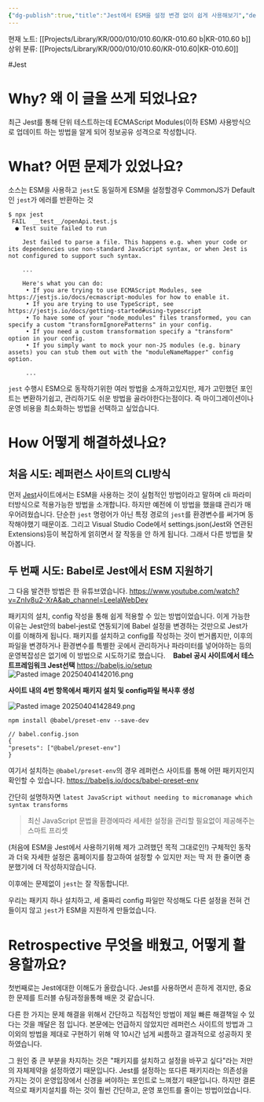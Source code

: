```yaml
---
{"dg-publish":true,"title":"Jest에서 ESM을 설정 변경 없이 쉽게 사용해보기","description":"Jest 사용하다보면 쉽게 마주할 수 있는 Jest의 ESM적용 방법을 소개합니다.","permalink":"/projects/library/kr/000/010/010-60/kr-010-60-b/","dgPassFrontmatter":true,"noteIcon":"0","created":"2025-04-11T14:17:41.223+09:00","updated":"2025-04-24T16:39:43.323+09:00"}
---
```


현재 노트: [[Projects/Library/KR/000/010/010.60/KR-010.60 b\|KR-010.60 b]] 
상위 분류: [[Projects/Library/KR/000/010/010.60/KR-010.60\|KR-010.60]] 

#Jest 

# Why? 왜 이 글을 쓰게 되었나요?
최근 Jest를 통해 단위 테스트하는데 ECMAScript Modules(이하 ESM) 사용방식으로 업데이트 하는 방법을 알게 되어 정보공유 성격으로 작성합니다.

# What? 어떤 문제가 있었나요?
소스는 ESM을 사용하고 `jest`도 동일하게 ESM을 설정할경우 CommonJS가 Default인 `jest`가 에러를 반환하는 것
```
$ npx jest
 FAIL  __test__/openApi.test.js
  ● Test suite failed to run
  
    Jest failed to parse a file. This happens e.g. when your code or its dependencies use non-standard JavaScript syntax, or when Jest is not configured to support such syntax.
    
	...
	
    Here's what you can do:
     • If you are trying to use ECMAScript Modules, see https://jestjs.io/docs/ecmascript-modules for how to enable it.
     • If you are trying to use TypeScript, see https://jestjs.io/docs/getting-started#using-typescript
     • To have some of your "node_modules" files transformed, you can specify a custom "transformIgnorePatterns" in your config.
     • If you need a custom transformation specify a "transform" option in your config.
     • If you simply want to mock your non-JS modules (e.g. binary assets) you can stub them out with the "moduleNameMapper" config option.
     
     ...
```

`jest` 수행시 ESM으로 동작하기위한 여러 방법을 소개하고있지만,
제가 고민했던 포인트는 변환하기쉽고, 관리하기도 쉬운 방법을 골라야한다는점이다.
즉 마이그레이션이나 운영 비용을 최소화하는 방법을 선택하고 싶었습니다.
&#8203;
&#8203;
&#8203;
# How 어떻게 해결하셨나요?

## 처음 시도: 레퍼런스 사이트의 CLI방식
먼저 [Jest](https://jestjs.io/docs/ecmascript-modules)사이트에서는 ESM을 사용하는 것이 실험적인 방법이라고 말하며 cli 파라미터방식으로 적용가능한 방법을 소개합니다.
하지만 예전에 이 방법을 했을떄 관리가 매우어려웠습니다.  단순한 `jest` 명령어가 아닌 특정 경로의 `jest`를 환경변수를 써가며 동작해야했기 때문이죠. 그리고 Visual Studio Code에서 settings.json(Jest와 연관된 Extensions)등이 복잡하게 얽히면서 잘 작동을 안 하게 됩니다.
그래서 다른 방법을 찾아봅니다.

## 두 번째 시도: Babel로 Jest에서 ESM 지원하기

그 다음 발견한 방법은 한 유튜브였습니다.
https://www.youtube.com/watch?v=ZnIv8u2-XrA&ab_channel=LeelaWebDev

패키지의 설치, config 작성을 통해 쉽게 적용할 수 있는 방법이었습니다.
이게 가능한 이유는 Jest안의 babel-jest로 연동되기에 Babel 설정을 변경하는 것만으로 Jest가 이를 이해하게 됩니다.
패키지를 설치하고 config를 작성하는 것이 번거롭지만, 이후의 파일을 변경하거나 환경변수를 특별한 곳에서 관리하거나 파라미터를 넣어야하는 등의 운영복잡성은 없기에 이 방법으로 시도하기로 했습니다.
&#8203;
&#8203;
&#8203;
**Babel 공시 사이트에서  테스트프레임워크 Jest선택**
https://babeljs.io/setup
![Pasted image 20250404142016.png](/img/user/images/Pasted%20image%2020250404142016.png)

**사이트 내의 4번 항목에서 패키지 설치 및 config파일 복사후 생성**

![Pasted image 20250404142849.png](/img/user/images/Pasted%20image%2020250404142849.png)

```
npm install @babel/preset-env --save-dev
```

```
// babel.config.json
{  
"presets": ["@babel/preset-env"]  
}
```

여기서 설치하는 `@babel/preset-env`의 경우 레퍼런스 사이트를 통해 어떤 패키지인지 확인할 수 있습니다. https://babeljs.io/docs/babel-preset-env

간단히 설명하자면
`latest JavaScript without needing to micromanage which syntax transforms`
> 최신 JavaScript 문법을 환경에따라 세세한 설정을 관리할 필요없이 제공해주는 스마트 프리셋

(처음에 ESM을 Jest에서 사용하기위해 제가 고려했던 목적 그대로인!)
구체적인 동작과 더욱 자세한 설정은 홈페이지를 참고하여 설정할 수 있지만 저는 딱 저 한 줄이면 충분했기에 더 작성하지않습니다.

이후에는 문제없이 `jest`는 잘 작동합니다!.

우리는 패키지 하나 설치하고, 세 줄짜리 config 파일만 작성해도 다른 설정을 전혀 건들이지 않고 `jest`가 ESM을 지원하게 만들었습니다.

# Retrospective 무엇을 배웠고, 어떻게 활용할까요?

첫번째로는 Jest에대한 이해도가 올랐습니다. Jest를 사용하면서 흔하게 겪지만, 중요한 문제를 트러블 슈팅과정을통해 배운 것 같습니다.

다른 한 가지는 문제 해결을 위해서 간단하고 직접적인 방법이 제일 빠른 해결책일 수 있다는 것을 깨달은 점 입니다. 본문에는 언급하지 않았지만 레퍼런스 사이트의 방법과 그 이외의 방법을 제대로 구현하기 위해 약 10시간 넘게 씨름하고 결과적으로 성공하지 못하였습니다.

그 원인 중 큰 부분을 차지하는 것은 "패키지를 설치하고 설정을 바꾸고 싶다"라는 저만의 자체제약을 설정하였기 때문입니다. Jest를 설정하는 또다른 패키지라는 의존성을 가지는 것이 운영입장에서 신경을 써야하는 포인트로 느껴졌기 때문입니다. 하지만 결론적으로 패키지설치를 하는 것이 훨씬 간단하고, 운영 포인트를 줄이는 방법이었습니다. 